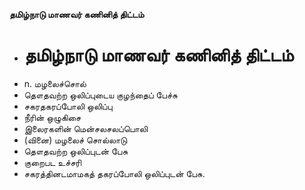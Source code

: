 **தமிழ்நாடு மாணவர் கணினித் திட்டம்**
- # தமிழ்நாடு மாணவர் கணினித் திட்டம்
- n. மழலைச்சொல்
- தௌதவற்ற ஒலிப்புடைய குழந்தைப் பேச்சு
- சகரதகரப்போலி ஒலிப்பு
- நீரின் ஒழுகிசை
- இலைரகளின் மென்சலசலப்பொலி
- (வினை) மழலைச் சொல்லாடு
- தௌதவற்ற ஒலிப்புடன் பேசு
- குறைபட உச்சரி
- சகரத்தினடமாமகத் தகரப்போலி ஒலிப்புடன் பேசு.

